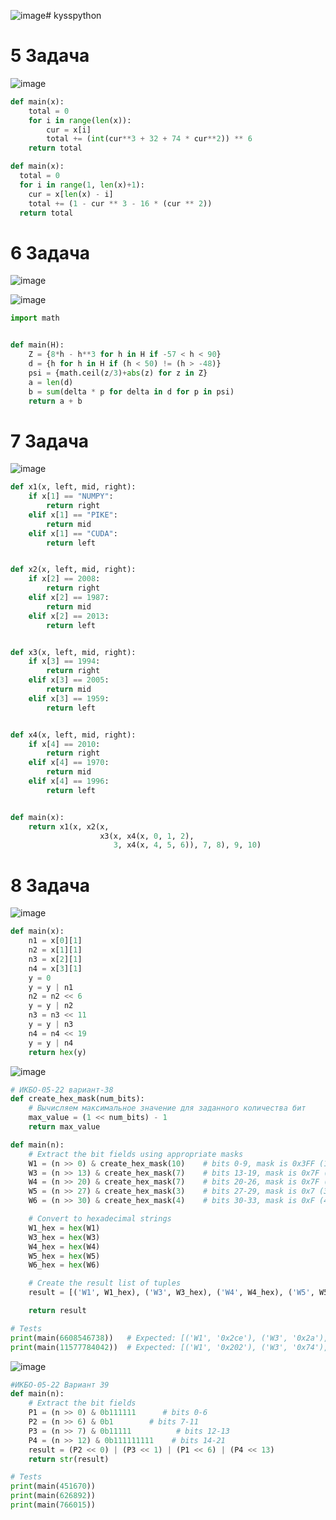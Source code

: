 ![image](https://github.com/produman66/kysspython/assets/115027939/6220d22e-e7bc-4182-b53b-56990596ae57)# kysspython

# 5 Задача

![image](https://github.com/produman66/kysspython/assets/115027939/6288ecea-135b-4a93-84f8-fd4ef8abf1f8)

```python
def main(x):
    total = 0
    for i in range(len(x)):
        cur = x[i]
        total += (int(cur**3 + 32 + 74 * cur**2)) ** 6
    return total
```

```python
def main(x):
  total = 0
  for i in range(1, len(x)+1):
    cur = x[len(x) - i]
    total += (1 - cur ** 3 - 16 * (cur ** 2))
  return total
```
# 6 Задача
![image](https://github.com/produman66/kysspython/assets/115027939/ed32ac4f-5312-4d09-9289-d6cd360c3473)

![image](https://github.com/produman66/kysspython/assets/115027939/fb0778dd-8072-4811-b3f4-e304113fa467)

```python
import math


def main(H):
    Z = {8*h - h**3 for h in H if -57 < h < 90}
    d = {h for h in H if (h < 50) != (h > -48)}
    psi = {math.ceil(z/3)+abs(z) for z in Z}
    a = len(d)
    b = sum(delta * p for delta in d for p in psi)
    return a + b
```

# 7 Задача
![image](https://github.com/produman66/kysspython/assets/115027939/02f6186d-2197-4093-89af-3e87aa54faf4)

```python
def x1(x, left, mid, right):
    if x[1] == "NUMPY":
        return right
    elif x[1] == "PIKE":
        return mid
    elif x[1] == "CUDA":
        return left


def x2(x, left, mid, right):
    if x[2] == 2008:
        return right
    elif x[2] == 1987:
        return mid
    elif x[2] == 2013:
        return left


def x3(x, left, mid, right):
    if x[3] == 1994:
        return right
    elif x[3] == 2005:
        return mid
    elif x[3] == 1959:
        return left


def x4(x, left, mid, right):
    if x[4] == 2010:
        return right
    elif x[4] == 1970:
        return mid
    elif x[4] == 1996:
        return left


def main(x):
    return x1(x, x2(x,
                    x3(x, x4(x, 0, 1, 2),
                       3, x4(x, 4, 5, 6)), 7, 8), 9, 10)
```


# 8 Задача

![image](https://github.com/produman66/kysspython/assets/115027939/f16544e9-d28c-4156-8b5c-1493fdb21c44) 
```python
def main(x):
    n1 = x[0][1]
    n2 = x[1][1]
    n3 = x[2][1]
    n4 = x[3][1]
    y = 0
    y = y | n1
    n2 = n2 << 6
    y = y | n2
    n3 = n3 << 11
    y = y | n3
    n4 = n4 << 19
    y = y | n4
    return hex(y)
```

![image](https://github.com/produman66/kysspython/assets/115027939/aece8f4c-1346-4cc4-95a6-11d23e07076e)
```python
# ИКБО-05-22 вариант-38
def create_hex_mask(num_bits):
    # Вычисляем максимальное значение для заданного количества бит
    max_value = (1 << num_bits) - 1
    return max_value

def main(n):
    # Extract the bit fields using appropriate masks
    W1 = (n >> 0) & create_hex_mask(10)    # bits 0-9, mask is 0x3FF (10 bits)
    W3 = (n >> 13) & create_hex_mask(7)    # bits 13-19, mask is 0x7F (7 bits)
    W4 = (n >> 20) & create_hex_mask(7)    # bits 20-26, mask is 0x7F (7 bits)
    W5 = (n >> 27) & create_hex_mask(3)    # bits 27-29, mask is 0x7 (3 bits)
    W6 = (n >> 30) & create_hex_mask(4)    # bits 30-33, mask is 0xF (4 bits)

    # Convert to hexadecimal strings
    W1_hex = hex(W1)
    W3_hex = hex(W3)
    W4_hex = hex(W4)
    W5_hex = hex(W5)
    W6_hex = hex(W6)

    # Create the result list of tuples
    result = [('W1', W1_hex), ('W3', W3_hex), ('W4', W4_hex), ('W5', W5_hex), ('W6', W6_hex)]

    return result

# Tests
print(main(6608546738))   # Expected: [('W1', '0x2ce'), ('W3', '0x2a'), ('W4', '0x3e'), ('W5', '0x2'), ('W6', '0x1')]
print(main(11577784042))  # Expected: [('W1', '0x202'), ('W3', '0x74'), ('W4', '0x0'), ('W5', '0x3'), ('W6', '0x2')]
```

![image](https://github.com/produman66/kysspython/assets/115027939/490bed3f-52de-40d2-a054-83a57f84a61c)
```python
#ИКБО-05-22 Вариант 39
def main(n):
    # Extract the bit fields
    P1 = (n >> 0) & 0b111111      # bits 0-6
    P2 = (n >> 6) & 0b1        # bits 7-11
    P3 = (n >> 7) & 0b11111          # bits 12-13
    P4 = (n >> 12) & 0b111111111    # bits 14-21
    result = (P2 << 0) | (P3 << 1) | (P1 << 6) | (P4 << 13)
    return str(result)

# Tests
print(main(451670))
print(main(626892))
print(main(766015))
```







